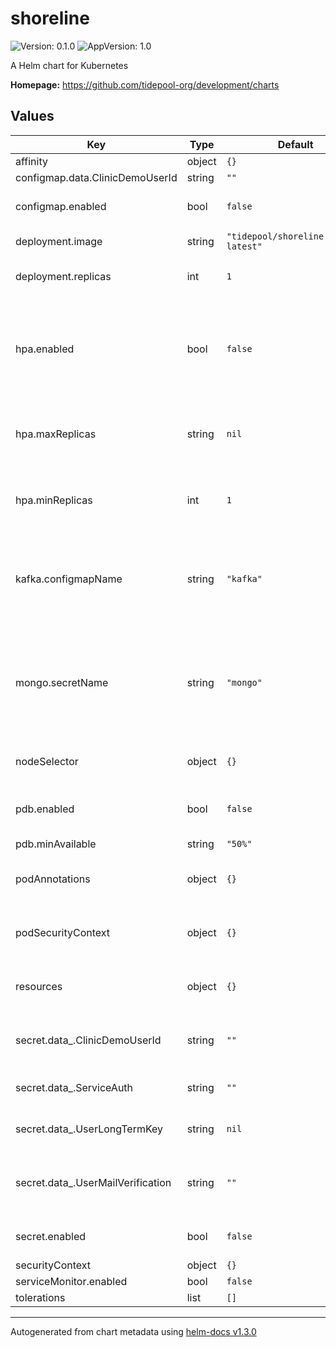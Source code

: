 # shoreline

![Version: 0.1.0](https://img.shields.io/badge/Version-0.1.0-informational?style=flat-square) ![AppVersion: 1.0](https://img.shields.io/badge/AppVersion-1.0-informational?style=flat-square)

A Helm chart for Kubernetes

**Homepage:** <https://github.com/tidepool-org/development/charts>

## Values

| Key | Type | Default | Description |
|-----|------|---------|-------------|
| affinity | object | `{}` | affinity |
| configmap.data.ClinicDemoUserId | string | `""` |  |
| configmap.enabled | bool | `false` | whether to generate a configmap |
| deployment.image | string | `"tidepool/shoreline:master-latest"` | Docker image |
| deployment.replicas | int | `1` | the number of replicas to use |
| hpa.enabled | bool | `false` | whether to create a horizontal pod autoscalers for all pods of given deployment |
| hpa.maxReplicas | string | `nil` | maximum number of replicas that HPA will maintain |
| hpa.minReplicas | int | `1` | minimum number of replicas that HPA will maintain |
| kafka.configmapName | string | `"kafka"` | name of the configmap containing the kafka broker and credentials to use |
| mongo.secretName | string | `"mongo"` | name of the secret containing the credentials of the mongo database to use |
| nodeSelector | object | `{}` | node selector configuration |
| pdb.enabled | bool | `false` | whether to apply a pod disruption budget |
| pdb.minAvailable | string | `"50%"` |  |
| podAnnotations | object | `{}` | annotations for each pod in deployment |
| podSecurityContext | object | `{}` | security context for each pod in deployment |
| resources | object | `{}` | memory and cpu resources for pods |
| secret.data_.ClinicDemoUserId | string | `""` | the Tidepool user id of the Clinic demo account |
| secret.data_.ServiceAuth | string | `""` | service authorization secret |
| secret.data_.UserLongTermKey | string | `nil` | the token to use for long term logins |
| secret.data_.UserMailVerification | string | `""` | the string to append to emails to forgo verification |
| secret.enabled | bool | `false` | whether to generate a secret |
| securityContext | object | `{}` |  |
| serviceMonitor.enabled | bool | `false` |  |
| tolerations | list | `[]` | tolerations |

----------------------------------------------
Autogenerated from chart metadata using [helm-docs v1.3.0](https://github.com/norwoodj/helm-docs/releases/v1.3.0)
